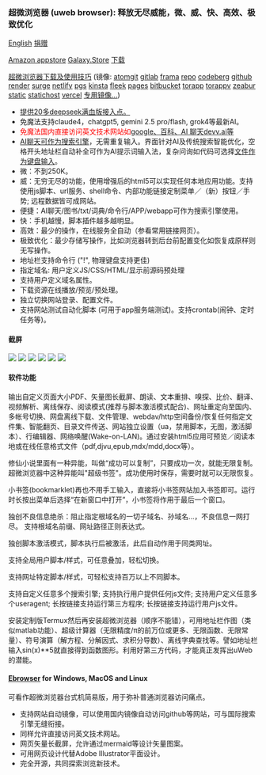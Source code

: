 ### 超微浏览器 (uweb browser): 释放无尽威能，微、威、快、高效、极致优化
<a href="README.md" onclick="if(notRepo()){location='../../en/readme/index.html#';return false;}">English</a>
<a href="zh/donate.md" onclick="if(notRepo()){location='../searchurl/donate.html#';return false;}">捐赠</a>


[Amazon appstore](https://www.amazon.com/TorApp-Info-uweb-browser-for-geeks/dp/B098QPR6N5)
[Galaxy.Store](https://galaxystore.samsung.com/detail/info.torapp.uweb)
<a href="en/download.md" onclick="if(notRepo()){location='../../en/changelog/index.html#';return false;}">下载</a>

[超微浏览器下载及使用技巧](https://repo.or.cz/uweb.git/blob_plain/HEAD:/zh/index.html)
(镜像: [atomgit](https://jamesfengcao.atomgit.net/uweb/zh/) [gitlab](https://jamesfengcao.gitlab.io/uweb/zh/) [frama](https://torappinfo.frama.io/uweb/zh/) [repo](https://repo.or.cz/uweb.git/blob_plain/HEAD:/zh/index.html) [codeberg](https://jamesfengcao.codeberg.page/zh/) [github](https://torappinfo.github.io/uweb/zh/) [render](https://uweb.onrender.com/zh/) [surge](https://uweb.surge.sh/zh/) [netlify](https://uwebzh.netlify.app/zh/) [pgs](https://uweb-m.pgs.sh/zh/)  [kinsta](https://uwebbrowser-t27o4.kinsta.page/zh/) [fleek](https://uweb.on-fleek.app/zh/) [pages](https://muweb.pages.dev/zh/) [bitbucket](https://torappinfo.bitbucket.io/zh/) [torapp](https://torapp.eu.org/zh/) [torappv](https://uweb.torapp.eu.org/zh/) [zeabur](https://uweb.zeabur.app/zh/) [static](https://uweb.staticrun.app) [statichost](https://torappinfo-uweb.statichost.eu) [vercel](https://uweb.vercel.app/zh/) <a href="en/mirrors.md" onclick="if(notRepo()){location='../../en/mirrors/index.html#';return false;}">专用镜像...</a>)

- <a href="zh/search.md" onclick="if(notRepo()){location='../search/index.html#';return false;}">提供20多deepseek满血版接入点。</a>
- 免魔法支持claude4，chatgpt5, gemini 2.5 pro/flash, grok4等最新AI。
- <span  style="color:red">免魔法国内直接访问英文技术网站如<a href="zh/tips.md" onclick="if(notRepo()){location='../tips/index.html#';return false;}">google、百科、AI 聊天devv.ai等</a></span>
- <a href="zh/search.md" onclick="if(notRepo()){location='../search/index.html#';return false;}">AI聊天可作为搜索引擎</a>，无需重复输入。界面针对AI及传统搜索智能优化，空格开头地址栏自动补全可作为AI提示词输入法，复杂问询如代码可选择[文件作为键盘输入](https://uwebzh.netlify.app/en/input/index.html#)。
- 微：不到250K。
- 威：无穷无尽的功能，使用增强后的html5可以实现任何本地应用功能。支持使用js脚本、url服务、shell命令、内部功能链接定制菜单／（新）按钮／手势; 远程数据皆可成网站。
- 便捷：AI聊天/图书/txt/词典/命令行/APP/webapp可作为搜索引擎使用。
- 快：手机越慢，脚本插件越多越明显。
- 高效：最少的操作，在线服务全自动（参看常用链接网页）。
- 极致优化：最少存储写操作，比如浏览器转到后台前配置变化如恢复成原样则无写操作。
- 地址栏支持命令行 ("!", 物理键盘支持更佳)
- 指定域名: 用户定义JS/CSS/HTML/显示前源码预处理
- 支持用户定义域名属性。
- 下载资源在线播放/预览/预处理。
- 独立切换网站登录、配置文件。
- 支持网站测试自动化脚本 (可用于app服务端测试)。支持crontab(闹钟、定时任务等)。

#### 截屏
![](https://i.postimg.cc/rsL9G5N1/home1.png)
![](https://i.postimg.cc/9QxJ3Rc2/globalcss.png)
![](https://i.postimg.cc/VksDHBQ4/globaljs.png)
![](https://i.postimg.cc/HLV3TYLy/longclick.png)
![](https://i.postimg.cc/XJ58ysdN/option1.png)
![](https://i.postimg.cc/0NFnQT6H/option2.png)

#### 软件功能
输出自定义页面大小PDF、矢量图长截屏、朗读、文本重排、嗅探、比价、翻译、视频解析、离线保存、阅读模式(推荐与脚本激活模式配合)、网址重定向至国内、多帐号切换、网盘离线下载、文件管理、webdav/http空间备份/恢复任何指定文件集、智能翻页、目录文件传送、网站独立设置（ua，禁用脚本，无图，激活脚本）、行编辑器、网络唤醒(Wake-on-LAN)。通过安装html5应用可预览／阅读本地或在线任意格式文件（pdf,djvu,epub,mdx/mdd,docx等）。

修仙小说里面有一种异能，叫做“成功可以复制”，只要成功一次，就能无限复制。超微浏览器中这种异能叫"超级书签"。成功使用时保存，需要时就可以无限恢复。

小书签(bookmarklet)再也不用手工输入，直接将小书签网站加入书签即可。运行时长按出菜单后选择“在新窗口中打开”，小书签将作用于最后一个窗口。

独创不良信息绝杀：阻止指定根域名的一切子域名、孙域名...，不良信息一网打尽。 支持根域名前缀、网址路径正则表达式。

独创脚本激活模式，脚本执行后被激活，此后自动作用于同类网址。

支持全局用户脚本/样式，可任意叠加，轻松切换。

支持网址特定脚本/样式，可轻松支持百万以上不同脚本。

支持自定义任意多个搜索引擎; 支持执行用户提供任何js文件; 支持用户定义任意多个useragent; 长按链接支持运行第三方程序; 长按链接支持运行用户js文件。

安装定制版Termux然后再安装超微浏览器（顺序不能错），可用地址栏作图（类似matlab功能）、超级计算器（无限精度/π的前万位或更多、无限函数、无限常量）、符号演算（解方程、分解因式、求积分导数）、离线字典查找等。譬如地址栏输入sin(x)**5就直接得到函数图形。利用好第三方代码，才能真正发挥出uWeb的潜能。

#### <a href="misc/ebrowser/README.md"  onclick="if(notRepo()){location='../../en/ebrowserreadme/index.html#';return false;}">Ebrowser</a> for Windows, MacOS and Linux
可看作超微浏览器台式机简易版，用于弥补普通浏览器访问痛点。
- 支持网站自动镜像，可以使用国内镜像自动访问github等网站，可与国际搜索引擎无缝衔接。
- 同样允许直接访问英文技术网站。
- 网页矢量长截屏，允许通过mermaid等设计矢量图案。
- 可用网页设计代替Adobe Illustrator平面设计。
- 完全开源，共同探索浏览新技术。
